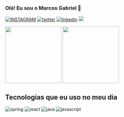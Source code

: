 
### Olá! Eu sou o Marcos Gabriel 👋

[![INSTAGRAM](https://img.shields.io/badge/Instagram-E4405F?style=for-the-badge&logo=instagram&logoColor=white)](https://www.instagram.com/marcosgabrielsantos_/)
[![twitter](https://img.shields.io/badge/Twitter-1DA1F2?style=for-the-badge&logo=twitter&logoColor=white)](https://twitter.com/MarcosG2007_)
[![linkedin](https://img.shields.io/badge/LinkedIn-0077B5?style=for-the-badge&logo=linkedin&logoColor=white)](https://www.linkedin.com/in/marcos-gabriel-08043b22b)
<a href = "mailto:marcosgabriel79355@gmail.com"><img src="https://img.shields.io/badge/-Gmail-%23333?style=for-the-badge&logo=gmail&logoColor=white" target="_blank"></a>

<img height="180em" src="https://github-readme-stats.vercel.app/api?username=Marcos443&show_icons=true&theme=dark&include_all_commits=true&count_private=true"/> 
<img height="180em" src="https://github-readme-stats.vercel.app/api/top-langs/?username=Marcos443&layout=compact&langs_count=7&theme=dark"/>


## Tecnologias que eu uso no meu dia
<div style="display: inline_block">
  <img aling="center" alt="spring" src="https://img.shields.io/badge/Spring-6DB33F?style=for-the-badge&logo=spring&logoColor=white">
  <img aling="center" alt="react" src="https://img.shields.io/badge/React-20232A?style=for-the-badge&logo=react&logoColor=61DAFB">
  <img aling="center" alt="java" src="https://img.shields.io/badge/Java-ED8B00?style=for-the-badge&logo=java&logoColor=white">
  <img aling="center" alt="javascript" src="https://img.shields.io/badge/JavaScript-F7DF1E?style=for-the-badge&logo=javascript&logoColor=black">
</div>
